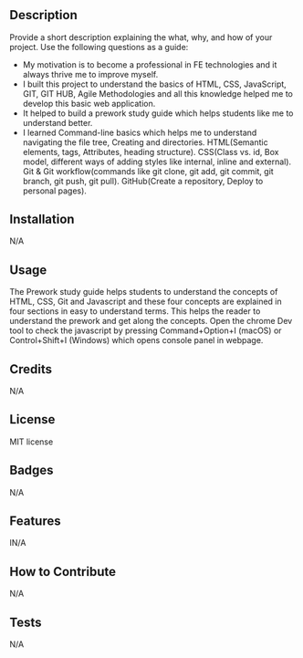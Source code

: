 # <Prework-Study-Guide>

## Description

Provide a short description explaining the what, why, and how of your project. Use the following questions as a guide:

- My motivation is to become a professional in FE technologies and it always thrive me to improve myself.
- I built this project to understand the basics of HTML, CSS, JavaScript, GIT, GIT HUB, Agile Methodologies and all this knowledge helped me to develop this basic web application.
- It helped to build a prework study guide which helps students like me to understand better.
- I learned Command-line basics which helps me to understand navigating the file tree, Creating and directories. HTML(Semantic elements, tags, Attributes, heading structure). CSS(Class vs. id, Box model, different ways of adding styles like internal, inline and external). Git & Git workflow(commands like git clone, git add, git commit, git branch, git push, git pull). GitHub(Create a repository, Deploy to personal pages).

## Installation

N/A

## Usage

The Prework study guide helps students to understand the concepts of HTML, CSS, Git and Javascript and these four concepts are explained in four sections in easy to understand terms. This helps the reader to understand the prework and get along the concepts. Open the chrome Dev tool to check the javascript by pressing Command+Option+I (macOS) or Control+Shift+I (Windows) which opens console panel in webpage.

## Credits

N/A

## License

MIT license

## Badges

N/A

## Features

IN/A

## How to Contribute

N/A

## Tests

N/A